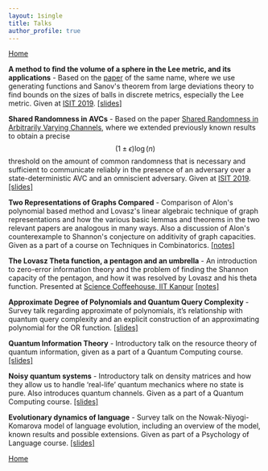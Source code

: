 ```yaml
---
layout: 1single
title: Talks
author_profile: true
---
```


[Home](/)

**A method to find the volume of a sphere in the Lee metric, and its applications** - Based on the [paper](/assets/pdfs/Lee_metric.pdf) of the same name, where we use generating functions and Sanov's theorem from large deviations theory to find bounds on the sizes of balls in discrete metrics, especially the Lee metric. Given at [ISIT 2019](https://2019.ieee-isit.org/). [[slides]](/assets/pdfs/Lee_Metric_Presentation.pdf)

**Shared Randomness in AVCs** - Based on the paper [Shared Randomness in Arbitrarily Varying Channels](/assets/pdfs/Shared_randomness.pdf), where we extended previously known results to obtain a precise $$(1 \pm \epsilon)\log(n)$$ threshold on the amount of common randomness that is necessary and sufficient to communicate reliably in the presence of an adversary over a state-deterministic AVC and an omniscient adversary. Given at [ISIT 2019](https://2019.ieee-isit.org/). [[slides]](/assets/pdfs/Shared_Randomness_in_AVCs.pdf)

**Two Representations of Graphs Compared** - Comparison of Alon's polynomial based method and Lovasz's linear algebraic technique of graph representations and how the various basic lemmas and theorems in the two relevant papers are analogous in many ways. Also a discussion of Alon's counterexample to Shannon's conjecture on additivity of graph capacities. Given as a part of a course on Techniques in Combinatorics. [[notes]](/assets/pdfs/Shannon_Capacity.pdf)

**The Lovasz Theta function, a pentagon and an umbrella** - An introduction to zero-error information theory and the problem of finding the Shannon capacity of the pentagon, and how it was resolved by Lovasz and his theta function. Presented at <a href="https://schiitk.github.io/">Science Coffeehouse, IIT Kanpur</a> <a href="/assets/pdfs/lovasz.pdf">[notes]</a>

**Approximate Degree of Polynomials and Quantum Query Complexity** - Survey talk regarding approximate of polynomials, it’s relationship with quantum query complexity and an explicit construction of an approximating polynomial for the OR function. <a href="/assets/pdfs/UGP_presentation_CSE.pdf">[slides]</a>

**Quantum Information Theory** - Introductory talk on the resource theory of quantum information, given as a part of a Quantum Computing course.  <a href="/assets/pdfs/sagnik_QC_endterm.pdf">[slides]</a>

**Noisy quantum systems** - Introductory talk on density matrices and how they allow us to handle ‘real-life’ quantum mechanics where no state is pure. Also introduces quantum channels. Given as a part of a Quantum Computing course.  <a href="/assets/pdfs/sagnik_QC_midterm.pdf">[slides]</a>

**Evolutionary dynamics of language** - Survey talk on the Nowak-Niyogi-Komarova model of language evolution, including an overview of the model, known results and possible extensions. Given as part of a Psychology of Language course. <a href="/assets/pdfs/PSY499-End-term-Presentation.pdf">[slides]</a>

[Home](/)